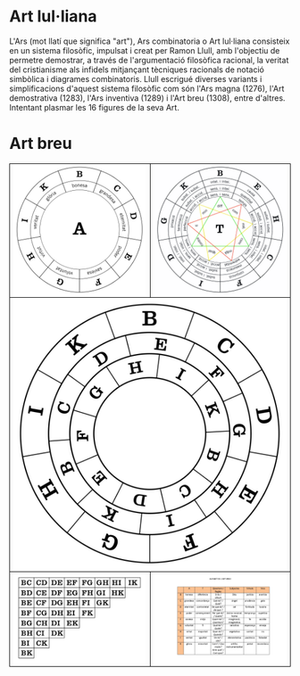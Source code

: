 # Art lul·liana
L'Ars (mot llatí que significa "art"), Ars combinatoria o Art lul·liana consisteix en un sistema filosòfic, impulsat i creat per Ramon Llull, amb l'objectiu de permetre demostrar, a través de l'argumentació filosòfica racional, la veritat del cristianisme als infidels mitjançant tècniques racionals de notació simbòlica i diagrames combinatoris. Llull escrigué diverses variants i simplificacions d'aquest sistema filosòfic com són l'Ars magna (1276), l'Art demostrativa (1283), l'Ars inventiva (1289) i l'Art breu (1308), entre d'altres. Intentant plasmar les 16 figures de la seva Art.
# Art breu
<table class=MsoTableGrid border=1 cellspacing=0 cellpadding=0
 style='border-collapse:collapse;border:none;mso-border-alt:solid windowtext .5pt;
 mso-yfti-tbllook:1184;mso-padding-alt:0cm 5.4pt 0cm 5.4pt'>
 <tr style='mso-yfti-irow:0;mso-yfti-firstrow:yes'>
  <td width=600 valign=top style='width:216.1pt;border:solid windowtext 1.0pt;
  mso-border-alt:solid windowtext .5pt;padding:0cm 5.4pt 0cm 5.4pt'>
  <img src="img/primera_figura.jpg" alt="primera_figura"/>
  </td>
  <td width=600 valign=top style='width:216.1pt;border:solid windowtext 1.0pt;
  border-left:none;mso-border-left-alt:solid windowtext .5pt;mso-border-alt:
  solid windowtext .5pt;padding:0cm 5.4pt 0cm 5.4pt'>
  <img src="img/segona_figura.jpg" alt="segona_figura"/>
  </td>
 </tr>
 <tr style='mso-yfti-irow:1'>
  <td width=1200 colspan=2 valign=top style='width:432.2pt;border:solid windowtext 1.0pt;
  border-top:none;mso-border-top-alt:solid windowtext .5pt;mso-border-alt:solid windowtext .5pt;
  padding:0cm 5.4pt 0cm 5.4pt'>
  <img src="img/quarta_figura.jpg" alt="quarta_figura"/> 
  </td>
 </tr>
 <tr style='mso-yfti-irow:2;mso-yfti-lastrow:yes'>
  <td width=600 valign=top style='width:216.1pt;border:solid windowtext 1.0pt;
  border-top:none;mso-border-top-alt:solid windowtext .5pt;mso-border-alt:solid windowtext .5pt;
  padding:0cm 5.4pt 0cm 5.4pt'>
  <img src="img/tercera_figura.jpg" alt="tercera_figura"/> 
  </td>
  <td width=600 valign=top style='width:216.1pt;border-top:none;border-left:
  none;border-bottom:solid windowtext 1.0pt;border-right:solid windowtext 1.0pt;
  mso-border-top-alt:solid windowtext .5pt;mso-border-left-alt:solid windowtext .5pt;
  mso-border-alt:solid windowtext .5pt;padding:0cm 5.4pt 0cm 5.4pt'>
  <img src="img/alfabet_de_lart_breu.jpg" alt="alfabet_de_lart_breu"/> 
  </td>
 </tr>
</table>
